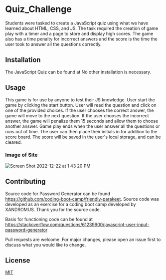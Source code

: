 # Quiz_Challenge

Students were tasked to create a JavaScript quiz using what we have learned about HTML, CSS, and JS.  The task required the creation of game play with a timer and a page to store and display high scores.  The game also has a time penalty for incorrect answers and the score is the time the user took to answer all the questions correctly. 

## Installation

The JavaScript Quiz can be found at  No other installation is necessary.

## Usage
This game is for use by anyone to test their JS knowledge. 
User start the game by clicking the start button.
User will read the question and click on one of the provided choices.
If the user chooses the correct answer, the game will move to the next question.
If the user chooses the incorrect answer, the game will penalize them 15 seconds and allow them to choose another answer.
Game play ends when the user answer all the questions or runs out of time. 
The user can then place their initials in for addition to the score board.
The score will be saved in the user's local storage, and can be cleared. 

### Image of Site
![Screen Shot 2022-12-22 at 1 43 20 PM](https://user-images.githubusercontent.com/118683737/209215598-0d405862-fdbc-4581-afd9-da78d34d98b2.png)



## Contributing

Source code for Password Generator can be found https://github.com/coding-boot-camp/friendly-parakeet.  Source code was developed as an exercise for a coding boot camp developed by XANDROMUS.  Thank you for the source code.

Basis for functioning code can be found at https://stackoverflow.com/questions/61239900/javascript-user-input-password-generator  

Pull requests are welcome. For major changes, please open an issue first
to discuss what you would like to change.


## License

[MIT](https://choosealicense.com/licenses/mit/)
